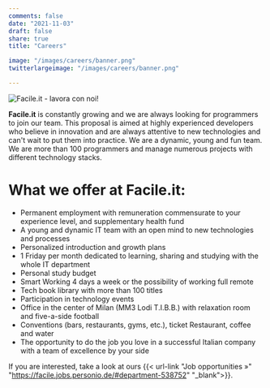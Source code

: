 ```yaml
---
comments: false
date: "2021-11-03"
draft: false
share: true
title: "Careers"

image: "/images/careers/banner.png"
twitterlargeimage: "/images/careers/banner.png"

---
```


![Facile.it - lavora con noi!](/images/careers/banner.png)

**Facile.it** is constantly growing and we are always looking for programmers to join our team.
This proposal is aimed at highly experienced developers who believe in innovation and are always attentive to new technologies and can't wait to put them into practice. We are a dynamic, young and fun team.
We are more than 100 programmers and manage numerous projects with different technology stacks.

# What we offer at Facile.it:

* Permanent employment with remuneration commensurate to your experience level, and supplementary health fund
* A young and dynamic IT team with an open mind to new technologies and processes
* Personalized introduction and growth plans
* 1 Friday per month dedicated to learning, sharing and studying with the whole IT department
* Personal study budget
* Smart Working 4 days a week or the possibility of working full remote
* Tech book library with more than 100 titles
* Participation in technology events
* Office in the center of Milan (MM3 Lodi T.I.B.B.) with relaxation room and five-a-side football
* Conventions (bars, restaurants, gyms, etc.), ticket Restaurant, coffee and water
* The opportunity to do the job you love in a successful Italian company with a team of excellence by your side

If you are interested, take a look at ours {{< url-link "Job opportunities »" "https://facile.jobs.personio.de/#department-538752" "_blank">}}.
